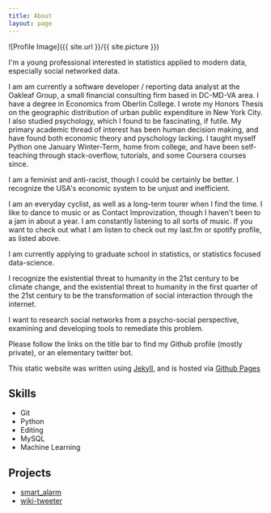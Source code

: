```yaml
---
title: About
layout: page
---
```

![Profile Image]({{ site.url }}/{{ site.picture }})


I'm a young professional interested in statistics applied to modern data, especially social networked data.

I am am currently a software developer / reporting data analyst at the Oakleaf Group, a small financial consulting firm based in DC-MD-VA area. I have a degree in Economics from Oberlin College. I wrote my Honors Thesis on the geographic distribution of urban public expenditure in New York City. I also studied psychology, which I found to be fascinating, if futile. My primary academic thread of interest has been human decision making, and have found both economic theory and pyschology lacking. I taught myself Python one January Winter-Term, home from college, and have been self-teaching through stack-overflow, tutorials, and some Coursera courses since.

I am a feminist and anti-racist, though I could be certainly be better. I recognize the USA's economic system to be unjust and inefficient. 

I am an everyday cyclist, as well as a long-term tourer when I find the time. I like to dance to music or as Contact Improvization, though I haven't been to a jam in about a year. I am constantly listening to all sorts of music. If you want to check out what I am listen to check out my last.fm or spotify profile, as listed above.

I am currently applying to graduate school in statistics, or statistics focused data-science. 

I recognize the existential threat to humanity in the 21st century to be climate change, and the existential threat to humanity in the first quarter of the 21st century to be the transformation of social interaction through the internet.

I want to research social networks from a psycho-social perspective, examining and developing tools to remediate this problem.

Please follow the links on the title bar to find my Github profile (mostly private), or an elementary twitter bot. 

This static website was written using [Jekyll](https://jekyllrb.com), and is hosted via [Github Pages](https://pages.github.com/)

<h2>Skills</h2>

<ul class="skill-list">
	<li>Git</li>
	<li>Python</li>
	<li>Editing</li>
	<li>MySQL</li>
	<li>Machine Learning</li>
</ul>

<h2>Projects</h2>

<ul>
	<li><a href="https://github.com/follperson/smart_alarm">smart_alarm</a></li>
	<li><a href="https://github.com/follperson/wiki-tweeter">wiki-tweeter</a></li>
</ul>
